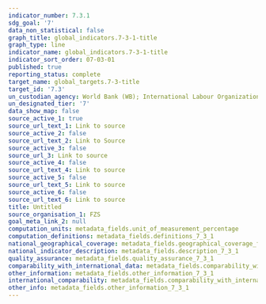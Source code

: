 ```yaml
---
indicator_number: 7.3.1
sdg_goal: '7'
data_non_statistical: false
graph_title: global_indicators.7-3-1-title
graph_type: line
indicator_name: global_indicators.7-3-1-title
indicator_sort_order: 07-03-01
published: true
reporting_status: complete
target_name: global_targets.7-3-title
target_id: '7.3'
un_custodian_agency: World Bank (WB); International Labour Organization (ILO)
un_designated_tier: '7'
data_show_map: false
source_active_1: true
source_url_text_1: Link to source
source_active_2: false
source_url_text_2: Link to Source
source_active_3: false
source_url_3: Link to source
source_active_4: false
source_url_text_4: Link to source
source_active_5: false
source_url_text_5: Link to source
source_active_6: false
source_url_text_6: Link to source
title: Untitled
source_organisation_1: FZS
goal_meta_link_2: null
computation_units: metadata_fields.unit_of_measurement_percentage
computation_definitions: metadata_fields.definitions_7_3_1
national_geographical_coverage: metadata_fields.geographical_coverage_fbih
national_indicator_description: metadata_fields.description_7_3_1
quality_assurance: metadata_fields.quality_assurance_7_3_1
comparability_with_international_data: metadata_fields.comparability_with_international_data_7_3_1
other_information: metadata_fields.other_information_7_3_1
international_comparability: metadata_fields.comparability_with_international_data_7_3_1
other_info: metadata_fields.other_information_7_3_1
---
```

